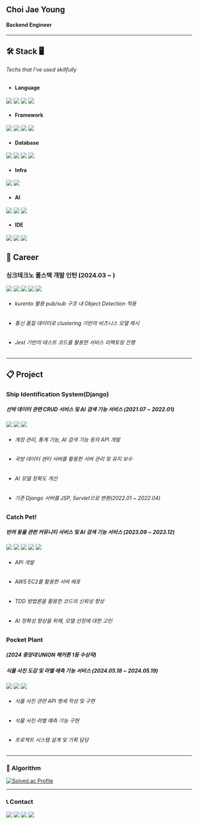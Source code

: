 Choi Jae Young
---
#### Backend Engineer 
---
## 🛠 Stack 🖥
###### Techs that I've used skillfully
* #### Language
<p>
  <img src="https://img.shields.io/badge/Python-3776AB?style=flat&logo=python&logoColor=yellow">
  <img src="https://img.shields.io/badge/Java-007396?style=fla&logo=Java&logoColor=white">
  <img src="https://img.shields.io/badge/C++-00599C?style=flat&logo=c%2B%2B&logoColor=white"> 
  <img src="https://img.shields.io/badge/C-A8B9CC?style=flat&logo=c&logoColor=white">
</p>

* #### Framework
<p>
  <img src="https://img.shields.io/badge/Django-092E20?style=flat&logo=django&logoColor=white">
  <img src="https://img.shields.io/badge/SpringBoot-6DB33F?style=flat&logo=SpringBoot&logoColor=white">
  <img src="https://img.shields.io/badge/Express-000000?style=flat&logo=Express&logoColor=white">
  <img src="https://img.shields.io/badge/Vue.js-4FC08D?style=flat&logo=Vue.js&logoColor=white">
  
</p>

* #### Database
<p>
  <img src="https://img.shields.io/badge/MySQL-4479A1?style=flat&logo=MySQL&logoColor=white">
  <img src="https://img.shields.io/badge/MongoDB-47A248?style=flat&logo=MongoDB&logoColor=white">
  <img src="https://img.shields.io/badge/SQLite-003B57?style=flat&logo=SQLite&logoColor=white">
  <img src="https://img.shields.io/badge/Cubrid-FF6F00?style=flat&logo=Cubrid&logoColor=white">
</p>

* #### Infra
<p>
  <img src="https://img.shields.io/badge/Amazon EC2-FF9900?style=flat&logo=AmazonEC2&logoColor=white">
  <img src="https://img.shields.io/badge/NGINX-009639?style=flat&logo=NGINX&logoColor=white">
</p>

* #### AI
<p>
  <img src="https://img.shields.io/badge/TensorFlow-FF6F00?style=flat&logo=TensorFlow&logoColor=white">
  <img src="https://img.shields.io/badge/Keras-D00000?style=flat&logo=Keras&logoColor=white">
  <img src="https://img.shields.io/badge/Google Colab-F9AB00?style=flat&logo=GoogleColab&logoColor=white">
</p>

* #### IDE
<p>
  <img src="https://img.shields.io/badge/PyCharm-000000?style=flat&logo=PyCharm&logoColor=white">
  <img src="https://img.shields.io/badge/Intellij IDEA-000000?style=flat&logo=Intellij IDEA&logoColor=white">
  <img src="https://img.shields.io/badge/Visual Studio Code-007ACC?style=flat&logo=Visual Studio Code&logoColor=white">
</p>

## 🎈 Career
### **싱크테크노 풀스택 개발 인턴 (2024.03 ~ )**
<img src="https://img.shields.io/badge/Express-000000?style=flat&logo=Express&logoColor=white"> <img src="https://img.shields.io/badge/Vue.js-4FC08D?style=flat&logo=Vue.js&logoColor=white"> <img src="https://img.shields.io/badge/MongoDB-47A248?style=flat&logo=MongoDB&logoColor=white"> <img src="https://img.shields.io/badge/Openlayers-1F6B75?style=flat&logo=Openlayers&logoColor=white"> <img src="https://img.shields.io/badge/webRTC-333333?style=flat&logo=webRTC&logoColor=white"> 

* ###### kurento 활용 pub/sub 구조 내 Object Detection 적용
* ###### 통신 품질 데이터로 clustering 기반의 비즈니스 모델 제시
* ###### Jest 기반의 테스트 코드를 활용한 서비스 리팩토링 진행
---

## 📋 Project
### **Ship Identification System(Django)**
##### 선박 데이터 관련 CRUD 서비스 및 AI 검색 기능 서비스 (2021.07 ~ 2022.01)
  <img src="https://img.shields.io/badge/Django-092E20?style=flat&logo=django&logoColor=white">  <img src="https://img.shields.io/badge/SQLite-003B57?style=flat&logo=SQLite&logoColor=white">  <img src="https://img.shields.io/badge/Cubrid-FF6F00?style=flat&logo=Cubrid&logoColor=white">

* ###### 계정 관리, 통계 기능, AI 검색 기능 등의 API 개발
* ###### 국방 데이터 센터 서버를 활용한 서버 관리 및 유지 보수
* ###### AI 모델 정확도 개선
* ###### 기존 Django 서버를 JSP, Servlet으로 변환(2022.01 ~ 2022.04)


### **Catch Pet!**
##### 반려 동물 관련 커뮤니티 서비스 및 AI 검색 기능 서비스 (2023.09 ~ 2023.12)
  <img src="https://img.shields.io/badge/Django-092E20?style=flat&logo=django&logoColor=white">  <img src="https://img.shields.io/badge/SQLite-003B57?style=flat&logo=SQLite&logoColor=white">  <img src="https://img.shields.io/badge/TensorFlow-FF6F00?style=flat&logo=TensorFlow&logoColor=white">  <img src="https://img.shields.io/badge/Keras-D00000?style=flat&logo=Keras&logoColor=white">  <img src="https://img.shields.io/badge/Google Colab-F9AB00?style=flat&logo=GoogleColab&logoColor=white">
* ###### API 개발
* ###### AWS EC2를 활용한 서버 배포
* ###### TDD 방법론을 활용한 코드의 신뢰성 향상
* ###### AI 정확성 향상을 위해, 모델 선정에 대한 고민


### **Pocket Plant**
##### (2024 중앙대 UNION 해커톤 1등 수상작)
##### 식물 사진 도감 및 라벨 에측 기능 서비스 (2024.05.18 ~ 2024.05.19)
  <img src="https://img.shields.io/badge/SpringBoot-6DB33F?style=flat&logo=SpringBoot&logoColor=white">  <img src="https://img.shields.io/badge/MongoDB-47A248?style=flat&logo=MongoDB&logoColor=white">  <img src="https://img.shields.io/badge/Amazon EC2-FF9900?style=flat&logo=AmazonEC2&logoColor=white">
* ###### 식물 사진 관련 API 명세 작성 및 구현
* ###### 식물 사진 라벨 예측 기능 구현
* ###### 프로젝트 시스템 설계 및 기획 담당

---
### 🏅 Algorithm 
  [![Solved.ac Profile](http://mazassumnida.wtf/api/v2/generate_badge?boj=cjy11230)](https://solved.ac/cjy11230/)

---
### 📞 Contact
<p>
  <img src="https://img.shields.io/badge/cjy11230@kakao.com-FFCD00?style=flat&logo=KakaoTalk&logoColor=black">
  <img src="https://img.shields.io/badge/jyblessingyou@gmail.com-EA4335?style=flat&logo=gmail&logoColor=white">
  <img src="https://img.shields.io/badge/antjqwydld@naver.com-03C75A?style=flat&logo=naver&logoColor=white">
  <img src="http://img.shields.io/badge/jy.__.1107-black?style=flat&logo=Instagram&link=https://instagram.com/jy._.1107">   
</p>
 
